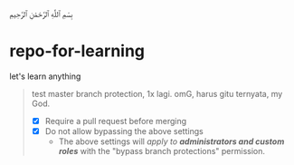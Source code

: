 بِسْمِ ٱللَّٰهِ ٱلرَّحْمَٰنِ ٱلرَّحِيمِ
# repo-for-learning
let's learn anything

> test master branch protection, 1x lagi. omG, harus gitu ternyata, my God.
> 
> - [x] Require a pull request before merging
> - [x] Do not allow bypassing the above settings
>   - The above settings will _apply to **administrators and custom roles**_ with the "bypass branch protections" permission.
